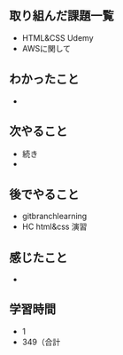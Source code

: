 ## 取り組んだ課題一覧
- HTML&CSS Udemy
- AWSに関して
## わかったこと
- 
## 次やること
- 続き
-
## 後でやること
- gitbranchlearning
- HC html&css 演習
## 感じたこと
- 
## 学習時間
- 1
- 349（合計